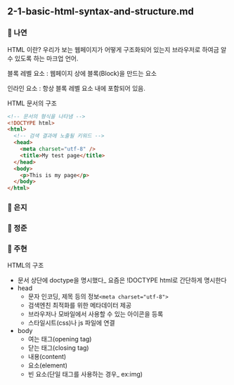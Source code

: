 ## 2-1-basic-html-syntax-and-structure.md

### 📝 나연

HTML 이란?
우리가 보는 웹페이지가 어떻게 구조화되어 있는지 브라우저로 하여금 알 수 있도록 하는 마크업 언어.

블록 레벨 요소 : 웹페이지 상에 블록(Block)을 만드는 요소

인라인 요소 : 항상 블록 레벨 요소 내에 포함되어 있음.

HTML 문서의 구조

```html
<!-- 문서의 형식을 나타냄 -->
<!DOCTYPE html>
<html>
  <!-- 검색 결과에 노출될 키워드 -->
  <head>
    <meta charset="utf-8" />
    <title>My test page</title>
  </head>
  <body>
    <p>This is my page</p>
  </body>
</html>
```

### 📝 은지

### 📝 정준

### 📝 주현

HTML의 구조

- 문서 상단에 doctype을 명시했다\_ 요즘은 !DOCTYPE html로 간단하게 명시한다
- head
  - 문자 인코딩, 제목 등의 정보`<meta charset="utf-8">`
  - 검색엔친 최적화를 위한 메타데이터 제공
  - 브라우저나 모바일에서 사용할 수 있는 아이콘을 등록
  - 스타일시트(css)나 js 파일에 연결
- body
  - 여는 태그(opening tag)
  - 닫는 태그(closing tag)
  - 내용(content)
  - 요소(element)
  - 빈 요소(단일 태그를 사용하는 경우\_ ex:img)
